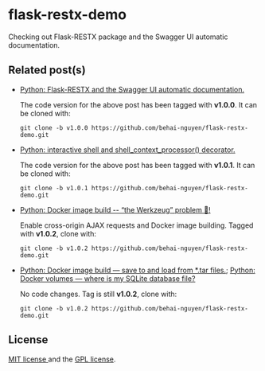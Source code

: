 # flask-restx-demo

Checking out Flask-RESTX package and the Swagger UI automatic documentation.

## Related post(s)

* [Python: Flask-RESTX and the Swagger UI automatic documentation.](https://behai-nguyen.github.io/2022/07/12/flask-restx-swagger-ui.html)

  The code version for the above post has been tagged with **v1.0.0**. It can be cloned with:
  
  ```
  git clone -b v1.0.0 https://github.com/behai-nguyen/flask-restx-demo.git
  ```

* [Python: interactive shell and shell_context_processor() decorator.](https://behainguyen.wordpress.com/2022/07/16/python-interactive-shell-and-shell_context_processor-decorator/)

  The code version for the above post has been tagged with **v1.0.1**. It can be cloned with:
  
  ```
  git clone -b v1.0.1 https://github.com/behai-nguyen/flask-restx-demo.git
  ```

* [Python: Docker image build -- “the Werkzeug” problem 🤖!](https://behainguyen.wordpress.com/2022/07/25/python-docker-image-build-the-werkzeug-problem-%f0%9f%a4%96/)

  Enable cross-origin AJAX requests and Docker image building. Tagged with **v1.0.2**, clone with:
  
  ```
  git clone -b v1.0.2 https://github.com/behai-nguyen/flask-restx-demo.git
  ```
* [Python: Docker image build — save to and load from *.tar files.](https://behainguyen.wordpress.com/2022/07/27/python-docker-image-build-save-to-and-load-from-tar-files/); [Python: Docker volumes — where is my SQLite database file?](https://behainguyen.wordpress.com/2022/07/29/python-docker-volumes-where-is-my-sqlite-database-file/)

  No code changes. Tag is still **v1.0.2**, clone with:
  
  ```
  git clone -b v1.0.2 https://github.com/behai-nguyen/flask-restx-demo.git
  ```

## License
[ MIT license ](http://www.opensource.org/licenses/mit-license.php)
and the [ GPL license](http://www.gnu.org/licenses/gpl.html).
